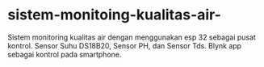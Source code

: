 # sistem-monitoing-kualitas-air-
Sistem monitoring kualitas air dengan menggunakan esp 32 sebagai pusat kontrol. Sensor Suhu DS18B20, Sensor PH, dan Sensor Tds. Blynk app sebagai kontrol pada smartphone.
